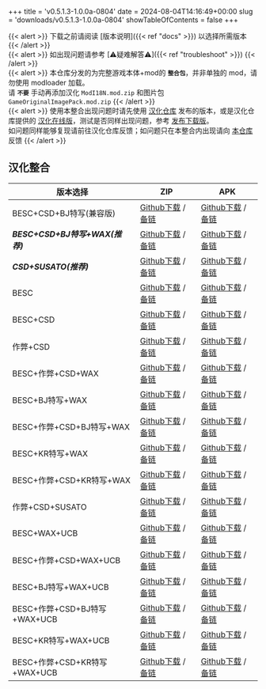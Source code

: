 +++
title = 'v0.5.1.3-1.0.0a-0804'
date = 2024-08-04T14:16:49+00:00
slug = 'downloads/v0.5.1.3-1.0.0a-0804'
showTableOfContents = false
+++

{{< alert >}}
下载之前请阅读 [版本说明]({{< ref "docs" >}}) 以选择所需版本
{{< /alert >}}
<br>
{{< alert >}}
如出现问题请参考 [⚠疑难解答⚠]({{< ref "troubleshoot" >}})
{{< /alert >}}
<br>
{{< alert >}}
本仓库分发的为完整游戏本体+mod的 **`整合包`**，并非单独的 mod，请勿使用 modloader 加载。
<br>
请 **`不要`** 手动再添加汉化 `ModI18N.mod.zip` 和图片包 `GameOriginalImagePack.mod.zip`
{{< /alert >}}
<br>
{{< alert >}}
使用本整合出现问题时请先使用 [汉化仓库](https://github.com/Eltirosto/Degrees-of-Lewdity-Chinese-Localization) 发布的版本，或是汉化仓库提供的 [汉化在线版](https://eltirosto.github.io/Degrees-of-Lewdity-Chinese-Localization/)，测试是否同样出现问题，参考 [发布下载版](https://github.com/Eltirosto/Degrees-of-Lewdity-Chinese-Localization/blob/main/README.md#%E5%8F%91%E5%B8%83%E4%B8%8B%E8%BD%BD%E7%89%88)。
<br>
如问题同样能够复现请前往汉化仓库反馈；如问题只在本整合内出现请向 [本仓库](https://github.com/DoL-Lyra/Lyra/issues) 反馈
{{< /alert >}}

## 汉化整合

|           版本选择            |                                                                                                                                                                    ZIP                                                                                                                                                                     |                                                                                                                                                                    APK                                                                                                                                                                     |
|-------------------------------|--------------------------------------------------------------------------------------------------------------------------------------------------------------------------------------------------------------------------------------------------------------------------------------------------------------------------------------------|--------------------------------------------------------------------------------------------------------------------------------------------------------------------------------------------------------------------------------------------------------------------------------------------------------------------------------------------|
|BESC+CSD+BJ特写(兼容版)        |[Github下载](https://github.com/DoL-Lyra/Lyra/releases/download/v0.5.1.3-1.0.0a-0804/DoL-0.5.1.3-Lyra-1.0.0a-polyfill-besc-cheat-csd-sideviewbj-0804.zip ) / [备链](https://ghfast.top/https://github.com/DoL-Lyra/Lyra/releases/download/v0.5.1.3-1.0.0a-0804/DoL-0.5.1.3-Lyra-1.0.0a-polyfill-besc-cheat-csd-sideviewbj-0804.zip )|[Github下载](https://github.com/DoL-Lyra/Lyra/releases/download/v0.5.1.3-1.0.0a-0804/DoL-0.5.1.3-Lyra-1.0.0a-polyfill-besc-cheat-csd-sideviewbj-0804.apk ) / [备链](https://ghfast.top/https://github.com/DoL-Lyra/Lyra/releases/download/v0.5.1.3-1.0.0a-0804/DoL-0.5.1.3-Lyra-1.0.0a-polyfill-besc-cheat-csd-sideviewbj-0804.apk )|
|***BESC+CSD+BJ特写+WAX(推荐)***|[Github下载](https://github.com/DoL-Lyra/Lyra/releases/download/v0.5.1.3-1.0.0a-0804/DoL-0.5.1.3-Lyra-1.0.0a-besc-wax-csd-sideviewbj-0804.zip ) / [备链](https://ghfast.top/https://github.com/DoL-Lyra/Lyra/releases/download/v0.5.1.3-1.0.0a-0804/DoL-0.5.1.3-Lyra-1.0.0a-besc-wax-csd-sideviewbj-0804.zip )                      |[Github下载](https://github.com/DoL-Lyra/Lyra/releases/download/v0.5.1.3-1.0.0a-0804/DoL-0.5.1.3-Lyra-1.0.0a-besc-wax-csd-sideviewbj-0804.apk ) / [备链](https://ghfast.top/https://github.com/DoL-Lyra/Lyra/releases/download/v0.5.1.3-1.0.0a-0804/DoL-0.5.1.3-Lyra-1.0.0a-besc-wax-csd-sideviewbj-0804.apk )                      |
|***CSD+SUSATO(推荐)***         |[Github下载](https://github.com/DoL-Lyra/Lyra/releases/download/v0.5.1.3-1.0.0a-0804/DoL-0.5.1.3-Lyra-1.0.0a-susato-csd-0804.zip ) / [备链](https://ghfast.top/https://github.com/DoL-Lyra/Lyra/releases/download/v0.5.1.3-1.0.0a-0804/DoL-0.5.1.3-Lyra-1.0.0a-susato-csd-0804.zip )                                                |[Github下载](https://github.com/DoL-Lyra/Lyra/releases/download/v0.5.1.3-1.0.0a-0804/DoL-0.5.1.3-Lyra-1.0.0a-susato-csd-0804.apk ) / [备链](https://ghfast.top/https://github.com/DoL-Lyra/Lyra/releases/download/v0.5.1.3-1.0.0a-0804/DoL-0.5.1.3-Lyra-1.0.0a-susato-csd-0804.apk )                                                |
|BESC                           |[Github下载](https://github.com/DoL-Lyra/Lyra/releases/download/v0.5.1.3-1.0.0a-0804/DoL-0.5.1.3-Lyra-1.0.0a-besc-0804.zip ) / [备链](https://ghfast.top/https://github.com/DoL-Lyra/Lyra/releases/download/v0.5.1.3-1.0.0a-0804/DoL-0.5.1.3-Lyra-1.0.0a-besc-0804.zip )                                                            |[Github下载](https://github.com/DoL-Lyra/Lyra/releases/download/v0.5.1.3-1.0.0a-0804/DoL-0.5.1.3-Lyra-1.0.0a-besc-0804.apk ) / [备链](https://ghfast.top/https://github.com/DoL-Lyra/Lyra/releases/download/v0.5.1.3-1.0.0a-0804/DoL-0.5.1.3-Lyra-1.0.0a-besc-0804.apk )                                                            |
|BESC+CSD                       |[Github下载](https://github.com/DoL-Lyra/Lyra/releases/download/v0.5.1.3-1.0.0a-0804/DoL-0.5.1.3-Lyra-1.0.0a-besc-csd-0804.zip ) / [备链](https://ghfast.top/https://github.com/DoL-Lyra/Lyra/releases/download/v0.5.1.3-1.0.0a-0804/DoL-0.5.1.3-Lyra-1.0.0a-besc-csd-0804.zip )                                                    |[Github下载](https://github.com/DoL-Lyra/Lyra/releases/download/v0.5.1.3-1.0.0a-0804/DoL-0.5.1.3-Lyra-1.0.0a-besc-csd-0804.apk ) / [备链](https://ghfast.top/https://github.com/DoL-Lyra/Lyra/releases/download/v0.5.1.3-1.0.0a-0804/DoL-0.5.1.3-Lyra-1.0.0a-besc-csd-0804.apk )                                                    |
|作弊+CSD                       |[Github下载](https://github.com/DoL-Lyra/Lyra/releases/download/v0.5.1.3-1.0.0a-0804/DoL-0.5.1.3-Lyra-1.0.0a-cheat-csd-0804.zip ) / [备链](https://ghfast.top/https://github.com/DoL-Lyra/Lyra/releases/download/v0.5.1.3-1.0.0a-0804/DoL-0.5.1.3-Lyra-1.0.0a-cheat-csd-0804.zip )                                                  |[Github下载](https://github.com/DoL-Lyra/Lyra/releases/download/v0.5.1.3-1.0.0a-0804/DoL-0.5.1.3-Lyra-1.0.0a-cheat-csd-0804.apk ) / [备链](https://ghfast.top/https://github.com/DoL-Lyra/Lyra/releases/download/v0.5.1.3-1.0.0a-0804/DoL-0.5.1.3-Lyra-1.0.0a-cheat-csd-0804.apk )                                                  |
|BESC+作弊+CSD+WAX              |[Github下载](https://github.com/DoL-Lyra/Lyra/releases/download/v0.5.1.3-1.0.0a-0804/DoL-0.5.1.3-Lyra-1.0.0a-besc-wax-cheat-csd-0804.zip ) / [备链](https://ghfast.top/https://github.com/DoL-Lyra/Lyra/releases/download/v0.5.1.3-1.0.0a-0804/DoL-0.5.1.3-Lyra-1.0.0a-besc-wax-cheat-csd-0804.zip )                                |[Github下载](https://github.com/DoL-Lyra/Lyra/releases/download/v0.5.1.3-1.0.0a-0804/DoL-0.5.1.3-Lyra-1.0.0a-besc-wax-cheat-csd-0804.apk ) / [备链](https://ghfast.top/https://github.com/DoL-Lyra/Lyra/releases/download/v0.5.1.3-1.0.0a-0804/DoL-0.5.1.3-Lyra-1.0.0a-besc-wax-cheat-csd-0804.apk )                                |
|BESC+BJ特写+WAX                |[Github下载](https://github.com/DoL-Lyra/Lyra/releases/download/v0.5.1.3-1.0.0a-0804/DoL-0.5.1.3-Lyra-1.0.0a-besc-wax-sideviewbj-0804.zip ) / [备链](https://ghfast.top/https://github.com/DoL-Lyra/Lyra/releases/download/v0.5.1.3-1.0.0a-0804/DoL-0.5.1.3-Lyra-1.0.0a-besc-wax-sideviewbj-0804.zip )                              |[Github下载](https://github.com/DoL-Lyra/Lyra/releases/download/v0.5.1.3-1.0.0a-0804/DoL-0.5.1.3-Lyra-1.0.0a-besc-wax-sideviewbj-0804.apk ) / [备链](https://ghfast.top/https://github.com/DoL-Lyra/Lyra/releases/download/v0.5.1.3-1.0.0a-0804/DoL-0.5.1.3-Lyra-1.0.0a-besc-wax-sideviewbj-0804.apk )                              |
|BESC+作弊+CSD+BJ特写+WAX       |[Github下载](https://github.com/DoL-Lyra/Lyra/releases/download/v0.5.1.3-1.0.0a-0804/DoL-0.5.1.3-Lyra-1.0.0a-besc-wax-cheat-csd-sideviewbj-0804.zip ) / [备链](https://ghfast.top/https://github.com/DoL-Lyra/Lyra/releases/download/v0.5.1.3-1.0.0a-0804/DoL-0.5.1.3-Lyra-1.0.0a-besc-wax-cheat-csd-sideviewbj-0804.zip )          |[Github下载](https://github.com/DoL-Lyra/Lyra/releases/download/v0.5.1.3-1.0.0a-0804/DoL-0.5.1.3-Lyra-1.0.0a-besc-wax-cheat-csd-sideviewbj-0804.apk ) / [备链](https://ghfast.top/https://github.com/DoL-Lyra/Lyra/releases/download/v0.5.1.3-1.0.0a-0804/DoL-0.5.1.3-Lyra-1.0.0a-besc-wax-cheat-csd-sideviewbj-0804.apk )          |
|BESC+KR特写+WAX                |[Github下载](https://github.com/DoL-Lyra/Lyra/releases/download/v0.5.1.3-1.0.0a-0804/DoL-0.5.1.3-Lyra-1.0.0a-besc-wax-sideviewkr-0804.zip ) / [备链](https://ghfast.top/https://github.com/DoL-Lyra/Lyra/releases/download/v0.5.1.3-1.0.0a-0804/DoL-0.5.1.3-Lyra-1.0.0a-besc-wax-sideviewkr-0804.zip )                              |[Github下载](https://github.com/DoL-Lyra/Lyra/releases/download/v0.5.1.3-1.0.0a-0804/DoL-0.5.1.3-Lyra-1.0.0a-besc-wax-sideviewkr-0804.apk ) / [备链](https://ghfast.top/https://github.com/DoL-Lyra/Lyra/releases/download/v0.5.1.3-1.0.0a-0804/DoL-0.5.1.3-Lyra-1.0.0a-besc-wax-sideviewkr-0804.apk )                              |
|BESC+作弊+CSD+KR特写+WAX       |[Github下载](https://github.com/DoL-Lyra/Lyra/releases/download/v0.5.1.3-1.0.0a-0804/DoL-0.5.1.3-Lyra-1.0.0a-besc-wax-cheat-csd-sideviewkr-0804.zip ) / [备链](https://ghfast.top/https://github.com/DoL-Lyra/Lyra/releases/download/v0.5.1.3-1.0.0a-0804/DoL-0.5.1.3-Lyra-1.0.0a-besc-wax-cheat-csd-sideviewkr-0804.zip )          |[Github下载](https://github.com/DoL-Lyra/Lyra/releases/download/v0.5.1.3-1.0.0a-0804/DoL-0.5.1.3-Lyra-1.0.0a-besc-wax-cheat-csd-sideviewkr-0804.apk ) / [备链](https://ghfast.top/https://github.com/DoL-Lyra/Lyra/releases/download/v0.5.1.3-1.0.0a-0804/DoL-0.5.1.3-Lyra-1.0.0a-besc-wax-cheat-csd-sideviewkr-0804.apk )          |
|作弊+CSD+SUSATO                |[Github下载](https://github.com/DoL-Lyra/Lyra/releases/download/v0.5.1.3-1.0.0a-0804/DoL-0.5.1.3-Lyra-1.0.0a-susato-cheat-csd-0804.zip ) / [备链](https://ghfast.top/https://github.com/DoL-Lyra/Lyra/releases/download/v0.5.1.3-1.0.0a-0804/DoL-0.5.1.3-Lyra-1.0.0a-susato-cheat-csd-0804.zip )                                    |[Github下载](https://github.com/DoL-Lyra/Lyra/releases/download/v0.5.1.3-1.0.0a-0804/DoL-0.5.1.3-Lyra-1.0.0a-susato-cheat-csd-0804.apk ) / [备链](https://ghfast.top/https://github.com/DoL-Lyra/Lyra/releases/download/v0.5.1.3-1.0.0a-0804/DoL-0.5.1.3-Lyra-1.0.0a-susato-cheat-csd-0804.apk )                                    |
|BESC+WAX+UCB                   |[Github下载](https://github.com/DoL-Lyra/Lyra/releases/download/v0.5.1.3-1.0.0a-0804/DoL-0.5.1.3-Lyra-1.0.0a-besc-wax-ucb-0804.zip ) / [备链](https://ghfast.top/https://github.com/DoL-Lyra/Lyra/releases/download/v0.5.1.3-1.0.0a-0804/DoL-0.5.1.3-Lyra-1.0.0a-besc-wax-ucb-0804.zip )                                            |[Github下载](https://github.com/DoL-Lyra/Lyra/releases/download/v0.5.1.3-1.0.0a-0804/DoL-0.5.1.3-Lyra-1.0.0a-besc-wax-ucb-0804.apk ) / [备链](https://ghfast.top/https://github.com/DoL-Lyra/Lyra/releases/download/v0.5.1.3-1.0.0a-0804/DoL-0.5.1.3-Lyra-1.0.0a-besc-wax-ucb-0804.apk )                                            |
|BESC+作弊+CSD+WAX+UCB          |[Github下载](https://github.com/DoL-Lyra/Lyra/releases/download/v0.5.1.3-1.0.0a-0804/DoL-0.5.1.3-Lyra-1.0.0a-besc-wax-cheat-csd-ucb-0804.zip ) / [备链](https://ghfast.top/https://github.com/DoL-Lyra/Lyra/releases/download/v0.5.1.3-1.0.0a-0804/DoL-0.5.1.3-Lyra-1.0.0a-besc-wax-cheat-csd-ucb-0804.zip )                        |[Github下载](https://github.com/DoL-Lyra/Lyra/releases/download/v0.5.1.3-1.0.0a-0804/DoL-0.5.1.3-Lyra-1.0.0a-besc-wax-cheat-csd-ucb-0804.apk ) / [备链](https://ghfast.top/https://github.com/DoL-Lyra/Lyra/releases/download/v0.5.1.3-1.0.0a-0804/DoL-0.5.1.3-Lyra-1.0.0a-besc-wax-cheat-csd-ucb-0804.apk )                        |
|BESC+BJ特写+WAX+UCB            |[Github下载](https://github.com/DoL-Lyra/Lyra/releases/download/v0.5.1.3-1.0.0a-0804/DoL-0.5.1.3-Lyra-1.0.0a-besc-wax-sideviewbj-ucb-0804.zip ) / [备链](https://ghfast.top/https://github.com/DoL-Lyra/Lyra/releases/download/v0.5.1.3-1.0.0a-0804/DoL-0.5.1.3-Lyra-1.0.0a-besc-wax-sideviewbj-ucb-0804.zip )                      |[Github下载](https://github.com/DoL-Lyra/Lyra/releases/download/v0.5.1.3-1.0.0a-0804/DoL-0.5.1.3-Lyra-1.0.0a-besc-wax-sideviewbj-ucb-0804.apk ) / [备链](https://ghfast.top/https://github.com/DoL-Lyra/Lyra/releases/download/v0.5.1.3-1.0.0a-0804/DoL-0.5.1.3-Lyra-1.0.0a-besc-wax-sideviewbj-ucb-0804.apk )                      |
|BESC+作弊+CSD+BJ特写+WAX+UCB   |[Github下载](https://github.com/DoL-Lyra/Lyra/releases/download/v0.5.1.3-1.0.0a-0804/DoL-0.5.1.3-Lyra-1.0.0a-besc-wax-cheat-csd-sideviewbj-ucb-0804.zip ) / [备链](https://ghfast.top/https://github.com/DoL-Lyra/Lyra/releases/download/v0.5.1.3-1.0.0a-0804/DoL-0.5.1.3-Lyra-1.0.0a-besc-wax-cheat-csd-sideviewbj-ucb-0804.zip )  |[Github下载](https://github.com/DoL-Lyra/Lyra/releases/download/v0.5.1.3-1.0.0a-0804/DoL-0.5.1.3-Lyra-1.0.0a-besc-wax-cheat-csd-sideviewbj-ucb-0804.apk ) / [备链](https://ghfast.top/https://github.com/DoL-Lyra/Lyra/releases/download/v0.5.1.3-1.0.0a-0804/DoL-0.5.1.3-Lyra-1.0.0a-besc-wax-cheat-csd-sideviewbj-ucb-0804.apk )  |
|BESC+KR特写+WAX+UCB            |[Github下载](https://github.com/DoL-Lyra/Lyra/releases/download/v0.5.1.3-1.0.0a-0804/DoL-0.5.1.3-Lyra-1.0.0a-besc-wax-sideviewkr-ucb-0804.zip ) / [备链](https://ghfast.top/https://github.com/DoL-Lyra/Lyra/releases/download/v0.5.1.3-1.0.0a-0804/DoL-0.5.1.3-Lyra-1.0.0a-besc-wax-sideviewkr-ucb-0804.zip )                      |[Github下载](https://github.com/DoL-Lyra/Lyra/releases/download/v0.5.1.3-1.0.0a-0804/DoL-0.5.1.3-Lyra-1.0.0a-besc-wax-sideviewkr-ucb-0804.apk ) / [备链](https://ghfast.top/https://github.com/DoL-Lyra/Lyra/releases/download/v0.5.1.3-1.0.0a-0804/DoL-0.5.1.3-Lyra-1.0.0a-besc-wax-sideviewkr-ucb-0804.apk )                      |
|BESC+作弊+CSD+KR特写+WAX+UCB   |[Github下载](https://github.com/DoL-Lyra/Lyra/releases/download/v0.5.1.3-1.0.0a-0804/DoL-0.5.1.3-Lyra-1.0.0a-besc-wax-cheat-csd-sideviewkr-ucb-0804.zip ) / [备链](https://ghfast.top/https://github.com/DoL-Lyra/Lyra/releases/download/v0.5.1.3-1.0.0a-0804/DoL-0.5.1.3-Lyra-1.0.0a-besc-wax-cheat-csd-sideviewkr-ucb-0804.zip )  |[Github下载](https://github.com/DoL-Lyra/Lyra/releases/download/v0.5.1.3-1.0.0a-0804/DoL-0.5.1.3-Lyra-1.0.0a-besc-wax-cheat-csd-sideviewkr-ucb-0804.apk ) / [备链](https://ghfast.top/https://github.com/DoL-Lyra/Lyra/releases/download/v0.5.1.3-1.0.0a-0804/DoL-0.5.1.3-Lyra-1.0.0a-besc-wax-cheat-csd-sideviewkr-ucb-0804.apk )  |
